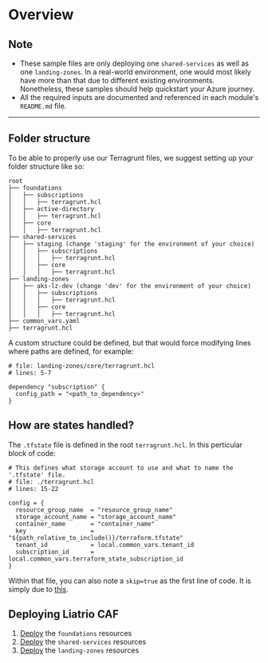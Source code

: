 # Overview

## Note
* These sample files are only deploying one `shared-services` as well as one `landing-zones`. In a real-world environment, one would most likely have more than that due to different existing environments. Nonetheless, these samples should help quickstart your Azure journey.
* All the required inputs are documented and referenced in each module's `README.md` file.

---

## Folder structure

To be able to properly use our Terragrunt files, we suggest setting up your folder structure like so:

```
root
├── foundations
│   ├── subscriptions
│   │   ├── terragrunt.hcl
│   ├── active-directory
│   │   ├── terragrunt.hcl
│   ├── core
│   │   ├── terragrunt.hcl
├── shared-services
│   ├── staging (change 'staging' for the environment of your choice)
│   │   ├── subscriptions
│   │   │   ├── terragrunt.hcl
│   │   ├── core
│   │   │   ├── terragrunt.hcl
├── landing-zones
│   ├── aks-lz-dev (change 'dev' for the environment of your choice)
│   │   ├── subscriptions
│   │   │   ├── terragrunt.hcl
│   │   ├── core
│   │   │   ├── terragrunt.hcl
├── common_vars.yaml
├── terragrunt.hcl
```
A custom structure could be defined, but that would force modifying lines where paths are defined, for example:

```hcl
# file: landing-zones/core/terragrunt.hcl
# lines: 5-7

dependency "subscription" {
  config_path = "<path_to_dependency>"
}
```

## How are states handled?

The `.tfstate` file is defined in the root `terragrunt.hcl`. In this perticular block of code:

```hcl
# This defines what storage account to use and what to name the '.tfstate' file.
# file: ./terragrunt.hcl
# lines: 15-22

config = {
  resource_group_name  = "resource_group_name"
  storage_account_name = "storage_account_name"
  container_name       = "container_name"
  key                  = "${path_relative_to_include()}/terraform.tfstate"
  tenant_id            = local.common_vars.tenant_id
  subscription_id      = local.common_vars.terraform_state_subscription_id
}
```
Within that file, you can also note a `skip=true` as the first line of code. It is simply due to [this](https://terragrunt.gruntwork.io/docs/reference/config-blocks-and-attributes/#skip).

## Deploying Liatrio CAF

1. [Deploy](./1-foundation/README.md) the `foundations` resources
2. [Deploy](./2-shared-services/README.md) the `shared-services` resources
3. [Deploy](./3-landing-zones/README.md) the `landing-zones` resources
